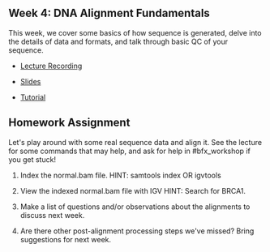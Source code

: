 ## Week 4: DNA Alignment Fundamentals

This week, we cover some basics of how sequence is generated, delve into the details of data and formats, and talk through basic QC of your sequence.

- [Lecture Recording](https://wustl.box.com/s/8321yviqwusinike4ipct0y6y5afm3vm)

- [Slides](bfx_workshop_04_alignment.pdf)

- [Tutorial](bfx_workshop_04_alignment.ipynb)

## Homework Assignment

Let's play around with some real sequence data and align it.  See the lecture for some commands that may help, and ask for help in #bfx_workshop if you get stuck!

1) Index the normal.bam file. HINT: samtools index OR igvtools

2) View the indexed normal.bam file with IGV HINT: Search for BRCA1.

3) Make a list of questions and/or observations about the alignments to discuss next week.

4) Are there other post-alignment processing steps we've missed? Bring suggestions for next week.

